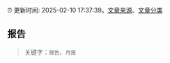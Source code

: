 :alarm_clock: 更新时间: 2025-02-10 17:37:39。[文章来源](/README.md)、[文章分类](/TAGS.md)

## 报告


> 关键字：`报告`、`月报`



